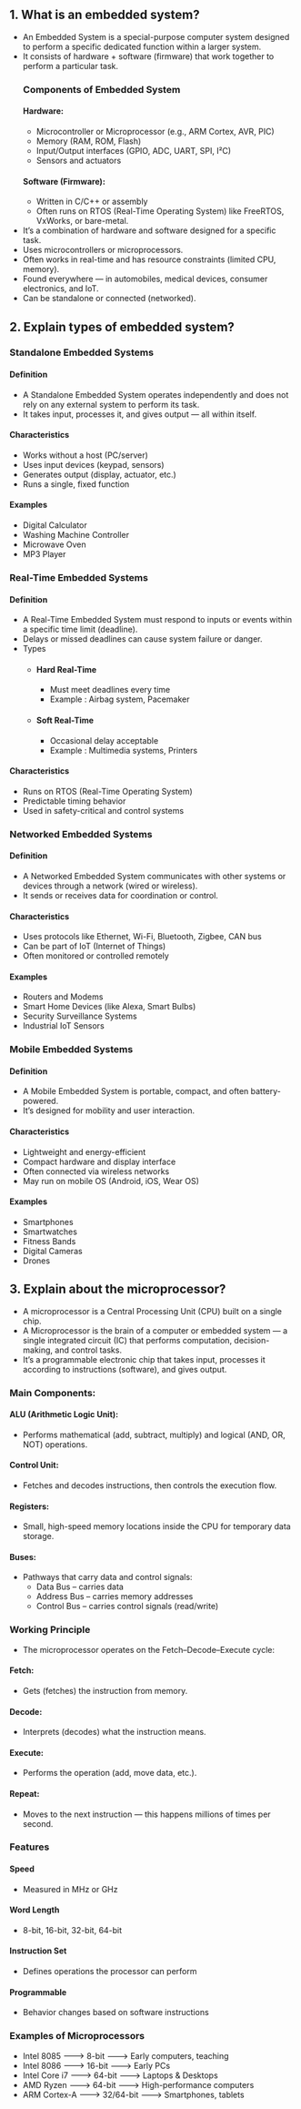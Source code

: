 ## 1. What is an embedded system?
- An Embedded System is a special-purpose computer system designed to perform a specific dedicated function within a larger system.
- It consists of hardware + software (firmware) that work together to perform a particular task.
  ### Components of Embedded System
  #### Hardware:
  - Microcontroller or Microprocessor (e.g., ARM Cortex, AVR, PIC)
  - Memory (RAM, ROM, Flash)
  - Input/Output interfaces (GPIO, ADC, UART, SPI, I²C)
  - Sensors and actuators
  #### Software (Firmware):
  - Written in C/C++ or assembly
  - Often runs on RTOS (Real-Time Operating System) like FreeRTOS, VxWorks, or bare-metal.
- It’s a combination of hardware and software designed for a specific task.
- Uses microcontrollers or microprocessors.
- Often works in real-time and has resource constraints (limited CPU, memory).
- Found everywhere — in automobiles, medical devices, consumer electronics, and IoT.
- Can be standalone or connected (networked).

## 2. Explain types of embedded system?
### Standalone Embedded Systems
#### Definition
- A Standalone Embedded System operates independently and does not rely on any external system to perform its task.
- It takes input, processes it, and gives output — all within itself.
#### Characteristics
- Works without a host (PC/server)
- Uses input devices (keypad, sensors)
- Generates output (display, actuator, etc.)
- Runs a single, fixed function
#### Examples
- Digital Calculator
- Washing Machine Controller
- Microwave Oven
- MP3 Player
### Real-Time Embedded Systems
#### Definition
- A Real-Time Embedded System must respond to inputs or events within a specific time limit (deadline).
- Delays or missed deadlines can cause system failure or danger.
- Types
  - #### Hard Real-Time 
    - Must meet deadlines every time
    - Example : Airbag system, Pacemaker
  - #### Soft Real-Time
    - Occasional delay acceptable
    - Example : Multimedia systems, Printers
#### Characteristics
- Runs on RTOS (Real-Time Operating System)
- Predictable timing behavior
- Used in safety-critical and control systems
### Networked Embedded Systems
#### Definition
- A Networked Embedded System communicates with other systems or devices through a network (wired or wireless).
- It sends or receives data for coordination or control.
#### Characteristics
- Uses protocols like Ethernet, Wi-Fi, Bluetooth, Zigbee, CAN bus
- Can be part of IoT (Internet of Things)
- Often monitored or controlled remotely
#### Examples
- Routers and Modems
- Smart Home Devices (like Alexa, Smart Bulbs)
- Security Surveillance Systems
- Industrial IoT Sensors
### Mobile Embedded Systems
#### Definition
- A Mobile Embedded System is portable, compact, and often battery-powered.
- It’s designed for mobility and user interaction.
#### Characteristics
- Lightweight and energy-efficient
- Compact hardware and display interface
- Often connected via wireless networks
- May run on mobile OS (Android, iOS, Wear OS)
#### Examples
- Smartphones
- Smartwatches
- Fitness Bands
- Digital Cameras
- Drones

## 3. Explain about the microprocessor?
- A microprocessor is a Central Processing Unit (CPU) built on a single chip.
- A Microprocessor is the brain of a computer or embedded system — a single integrated circuit (IC) that performs computation, decision-making, and control tasks.
- It’s a programmable electronic chip that takes input, processes it according to instructions (software), and gives output.
### Main Components:
#### ALU (Arithmetic Logic Unit):
- Performs mathematical (add, subtract, multiply) and logical (AND, OR, NOT) operations.
#### Control Unit:
- Fetches and decodes instructions, then controls the execution flow.
#### Registers:
- Small, high-speed memory locations inside the CPU for temporary data storage.
#### Buses:
- Pathways that carry data and control signals:
  - Data Bus – carries data
  - Address Bus – carries memory addresses
  - Control Bus – carries control signals (read/write)
### Working Principle
- The microprocessor operates on the Fetch–Decode–Execute cycle:
#### Fetch:
- Gets (fetches) the instruction from memory.
#### Decode:
- Interprets (decodes) what the instruction means.
#### Execute:
- Performs the operation (add, move data, etc.).
#### Repeat:
- Moves to the next instruction — this happens millions of times per second.
### Features
#### Speed	
- Measured in MHz or GHz
#### Word Length	
- 8-bit, 16-bit, 32-bit, 64-bit
#### Instruction Set	
- Defines operations the processor can perform
#### Programmable	
- Behavior changes based on software instructions
### Examples of Microprocessors
- Intel 8085 ---> 8-bit ---> Early computers, teaching
- Intel 8086 --->	16-bit ---> Early PCs
- Intel Core i7	---> 64-bit	---> Laptops & Desktops
- AMD Ryzen	---> 64-bit	---> High-performance computers
- ARM Cortex-A ---> 32/64-bit	---> Smartphones, tablets
